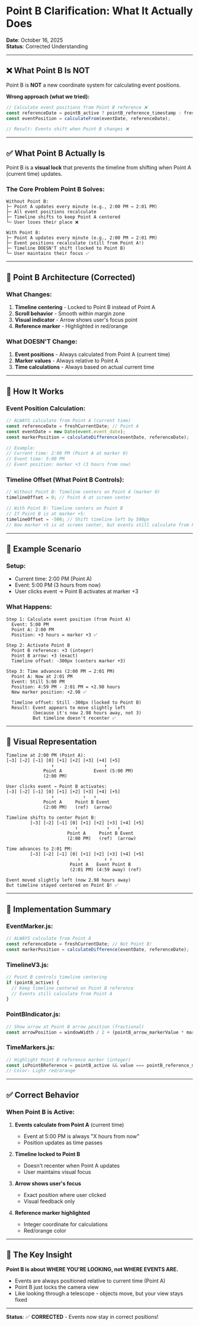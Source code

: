 # Point B Clarification: What It Actually Does

**Date**: October 16, 2025  
**Status**: Corrected Understanding

---

## ❌ What Point B Is NOT

Point B is **NOT** a new coordinate system for calculating event positions.

**Wrong approach (what we tried):**
```javascript
// Calculate event positions from Point B reference ❌
const referenceDate = pointB_active ? pointB_reference_timestamp : freshCurrentDate;
const eventPosition = calculateFrom(eventDate, referenceDate);

// Result: Events shift when Point B changes ❌
```

---

## ✅ What Point B Actually Is

Point B is a **visual lock** that prevents the timeline from shifting when Point A (current time) updates.

### **The Core Problem Point B Solves:**

```
Without Point B:
├─ Point A updates every minute (e.g., 2:00 PM → 2:01 PM)
├─ All event positions recalculate
├─ Timeline shifts to keep Point A centered
└─ User loses their place ❌

With Point B:
├─ Point A updates every minute (e.g., 2:00 PM → 2:01 PM)
├─ Event positions recalculate (still from Point A!)
├─ Timeline DOESN'T shift (locked to Point B)
└─ User maintains their focus ✅
```

---

## 🎯 Point B Architecture (Corrected)

### **What Changes:**

1. **Timeline centering** - Locked to Point B instead of Point A
2. **Scroll behavior** - Smooth within margin zone
3. **Visual indicator** - Arrow shows user's focus point
4. **Reference marker** - Highlighted in red/orange

### **What DOESN'T Change:**

1. **Event positions** - Always calculated from Point A (current time)
2. **Marker values** - Always relative to Point A
3. **Time calculations** - Always based on actual current time

---

## 📐 How It Works

### **Event Position Calculation:**
```javascript
// ALWAYS calculate from Point A (current time)
const referenceDate = freshCurrentDate; // Point A
const eventDate = new Date(event.event_date);
const markerPosition = calculateDifference(eventDate, referenceDate);

// Example:
// Current time: 2:00 PM (Point A at marker 0)
// Event time: 5:00 PM
// Event position: marker +3 (3 hours from now)
```

### **Timeline Offset (What Point B Controls):**
```javascript
// Without Point B: Timeline centers on Point A (marker 0)
timelineOffset = 0; // Point A at screen center

// With Point B: Timeline centers on Point B
// If Point B is at marker +5:
timelineOffset = -500; // Shift timeline left by 500px
// Now marker +5 is at screen center, but events still calculate from Point A!
```

---

## 🔄 Example Scenario

### **Setup:**
- Current time: 2:00 PM (Point A)
- Event: 5:00 PM (3 hours from now)
- User clicks event → Point B activates at marker +3

### **What Happens:**

```
Step 1: Calculate event position (from Point A)
  Event: 5:00 PM
  Point A: 2:00 PM
  Position: +3 hours = marker +3 ✅

Step 2: Activate Point B
  Point B reference: +3 (integer)
  Point B arrow: +3 (exact)
  Timeline offset: -300px (centers marker +3)

Step 3: Time advances (2:00 PM → 2:01 PM)
  Point A: Now at 2:01 PM
  Event: Still 5:00 PM
  Position: 4:59 PM - 2:01 PM = +2.98 hours
  New marker position: +2.98 ✅
  
  Timeline offset: Still -300px (locked to Point B)
  Result: Event appears to move slightly left
          (because it's now 2.98 hours away, not 3)
          But timeline doesn't recenter ✅
```

---

## 🎨 Visual Representation

```
Timeline at 2:00 PM (Point A):
[−3] [−2] [−1] [0] [+1] [+2] [+3] [+4] [+5]
                 ↑                   ↑
              Point A            Event (5:00 PM)
              (2:00 PM)

User clicks event → Point B activates:
[−3] [−2] [−1] [0] [+1] [+2] [+3] [+4] [+5]
                 ↑           ↑   ↑
              Point A     Point B Event
              (2:00 PM)   (ref)  (arrow)

Timeline shifts to center Point B:
         [−3] [−2] [−1] [0] [+1] [+2] [+3] [+4] [+5]
                          ↑           ↑   ↑
                       Point A     Point B Event
                       (2:00 PM)   (ref)  (arrow)
                       
Time advances to 2:01 PM:
         [−3] [−2] [−1] [0] [+1] [+2] [+3] [+4] [+5]
                           ↑         ↑ ↑
                        Point A   Event Point B
                        (2:01 PM) (4:59 away) (ref)
                        
Event moved slightly left (now 2.98 hours away)
But timeline stayed centered on Point B! ✅
```

---

## 🔧 Implementation Summary

### **EventMarker.js:**
```javascript
// ALWAYS calculate from Point A
const referenceDate = freshCurrentDate; // Not Point B!
const markerPosition = calculateDifference(eventDate, referenceDate);
```

### **TimelineV3.js:**
```javascript
// Point B controls timeline centering
if (pointB_active) {
  // Keep timeline centered on Point B reference
  // Events still calculate from Point A
}
```

### **PointBIndicator.js:**
```javascript
// Show arrow at Point B arrow position (fractional)
const arrowPosition = windowWidth / 2 + (pointB_arrow_markerValue * markerSpacing) + timelineOffset;
```

### **TimeMarkers.js:**
```javascript
// Highlight Point B reference marker (integer)
const isPointBReference = pointB_active && value === pointB_reference_markerValue;
// Color: Light red/orange
```

---

## ✅ Correct Behavior

### **When Point B is Active:**

1. **Events calculate from Point A** (current time)
   - Event at 5:00 PM is always "X hours from now"
   - Position updates as time passes

2. **Timeline locked to Point B**
   - Doesn't recenter when Point A updates
   - User maintains visual focus

3. **Arrow shows user's focus**
   - Exact position where user clicked
   - Visual feedback only

4. **Reference marker highlighted**
   - Integer coordinate for calculations
   - Red/orange color

---

## 🎯 The Key Insight

**Point B is about WHERE YOU'RE LOOKING, not WHERE EVENTS ARE.**

- Events are always positioned relative to current time (Point A)
- Point B just locks the camera view
- Like looking through a telescope - objects move, but your view stays fixed

---

**Status**: ✅ **CORRECTED** - Events now stay in correct positions!

